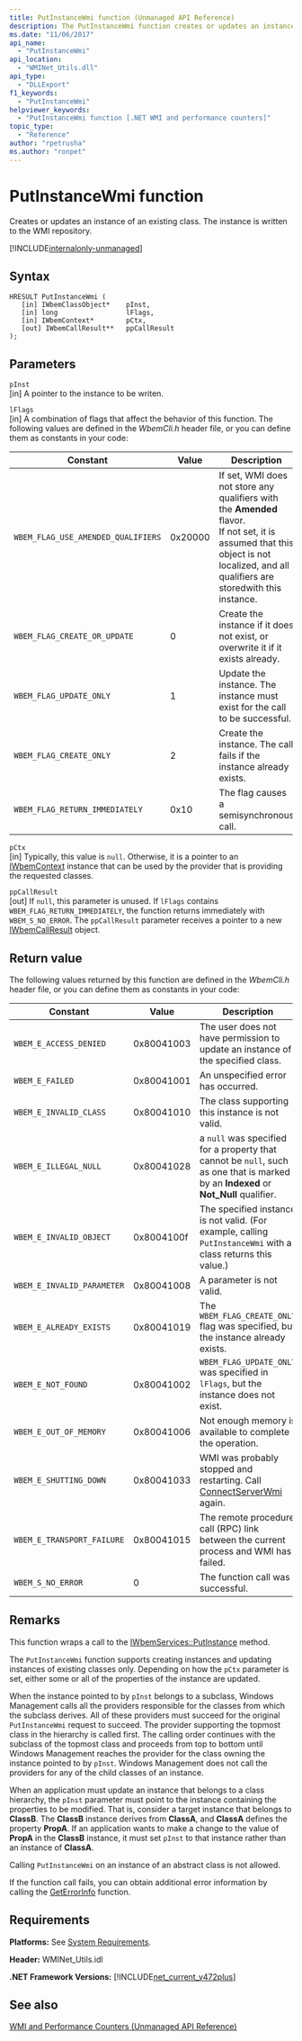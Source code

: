 ```yaml
---
title: PutInstanceWmi function (Unmanaged API Reference)
description: The PutInstanceWmi function creates or updates an instance of an existing class.
ms.date: "11/06/2017"
api_name: 
  - "PutInstanceWmi"
api_location: 
  - "WMINet_Utils.dll"
api_type: 
  - "DLLExport"
f1_keywords: 
  - "PutInstanceWmi"
helpviewer_keywords: 
  - "PutInstanceWmi function [.NET WMI and performance counters]"
topic_type: 
  - "Reference"
author: "rpetrusha"
ms.author: "ronpet"
---
```

# PutInstanceWmi function
Creates or updates an instance of an existing class. The instance is written to the WMI repository. 

[!INCLUDE[internalonly-unmanaged](../../../../includes/internalonly-unmanaged.md)]
  
## Syntax  
  
```  
HRESULT PutInstanceWmi (
   [in] IWbemClassObject*    pInst,
   [in] long                 lFlags,
   [in] IWbemContext*        pCtx,
   [out] IWbemCallResult**   ppCallResult
); 
```  

## Parameters

`pInst`    
[in] A pointer to the instance to be writen.

`lFlags`   
[in] A combination of flags that affect the behavior of this function. The following values are defined in the *WbemCli.h* header file, or you can define them as constants in your code: 

|Constant  |Value  |Description  |
|---------|---------|---------|
| `WBEM_FLAG_USE_AMENDED_QUALIFIERS` | 0x20000 | If set, WMI does not store any qualifiers with the **Amended** flavor. </br> If not set, it is assumed that this object is not localized, and all qualifiers are storedwith this instance. |
| `WBEM_FLAG_CREATE_OR_UPDATE` | 0 | Create the instance if it does not exist, or overwrite it if it exists already. |
| `WBEM_FLAG_UPDATE_ONLY` | 1 | Update the instance. The instance must exist for the call to be successful. |
| `WBEM_FLAG_CREATE_ONLY` | 2 | Create the instance. The call fails if the instance already exists. |
| `WBEM_FLAG_RETURN_IMMEDIATELY` | 0x10 | The flag causes a semisynchronous call. |

`pCtx`  
[in] Typically, this value is `null`. Otherwise, it is a pointer to an [IWbemContext](/windows/desktop/api/wbemcli/nn-wbemcli-iwbemcontext) instance that can be used by the provider that is providing the requested classes. 

`ppCallResult`  
[out] If `null`, this parameter is unused. If `lFlags` contains `WBEM_FLAG_RETURN_IMMEDIATELY`, the function returns immediately with `WBEM_S_NO_ERROR`. The `ppCallResult` parameter receives a pointer to a new [IWbemCallResult](/windows/desktop/api/wbemcli/nn-wbemcli-iwbemcallresult) object.

## Return value

The following values returned by this function are defined in the *WbemCli.h* header file, or you can define them as constants in your code:

|Constant  |Value  |Description  |
|---------|---------|---------|
| `WBEM_E_ACCESS_DENIED` | 0x80041003 | The user does not have permission to update an instance of the specified class. |
| `WBEM_E_FAILED` | 0x80041001 | An unspecified error has occurred. |
| `WBEM_E_INVALID_CLASS` | 0x80041010 | The class supporting this instance is not valid. |
| `WBEM_E_ILLEGAL_NULL` | 0x80041028 | a `null` was specified for a property that cannot be `null`, such as one that is marked by an **Indexed** or **Not_Null** qualifier. |
| `WBEM_E_INVALID_OBJECT` | 0x8004100f | The specified instance is not valid. (For example, calling `PutInstanceWmi` with a class returns this value.) |
| `WBEM_E_INVALID_PARAMETER` | 0x80041008 | A parameter is not valid. |
| `WBEM_E_ALREADY_EXISTS` | 0x80041019 | The `WBEM_FLAG_CREATE_ONLY` flag was specified, but the instance already exists. |
| `WBEM_E_NOT_FOUND` | 0x80041002 | `WBEM_FLAG_UPDATE_ONLY` was specified in `lFlags`, but the instance does not exist. |
| `WBEM_E_OUT_OF_MEMORY` | 0x80041006 | Not enough memory is available to complete the operation. |
| `WBEM_E_SHUTTING_DOWN` | 0x80041033 | WMI was probably stopped and restarting. Call [ConnectServerWmi](connectserverwmi.md) again. |
| `WBEM_E_TRANSPORT_FAILURE` | 0x80041015 | The remote procedure call (RPC) link between the current process and WMI has failed. |
| `WBEM_S_NO_ERROR` | 0 | The function call was successful. |
  
## Remarks

This function wraps a call to the [IWbemServices::PutInstance](/windows/desktop/api/wbemcli/nf-wbemcli-iwbemservices-putinstance) method.

The `PutInstanceWmi` function supports creating instances and updating instances of existing classes only.  Depending on how the `pCtx` parameter is set, either some or all of the properties of the instance are updated. 

When the instance pointed to by `pInst` belongs to a subclass, Windows Management calls all the providers responsible for the classes from which the subclass derives. All of these providers must succeed for the original `PutInstanceWmi` request to succeed. The provider supporting the topmost class in the hierarchy is called first. The calling order continues with the subclass of the topmost class and proceeds from top to bottom until Windows Management reaches the provider for the class owning the instance pointed to by `pInst`.
Windows Management does not call the providers for any of the child classes of an instance. 

When an application must update an instance that belongs to a class hierarchy, the `pInst` parameter must point to the instance containing the properties to be modified. That is, consider a target instance that belongs to **ClassB**. The **ClassB** instance derives from **ClassA**, and **ClassA** defines the property **PropA**. If an application wants to make a change to the value of **PropA** in the **ClassB** instance, it must set `pInst` to that instance rather than an instance of **ClassA**.

Calling `PutInstanceWmi` on an instance of an abstract class is not allowed.

If the function call fails, you can obtain additional error information by calling the [GetErrorInfo](geterrorinfo.md) function.

## Requirements  
 **Platforms:** See [System Requirements](../../../../docs/framework/get-started/system-requirements.md).  
  
 **Header:** WMINet_Utils.idl  
  
 **.NET Framework Versions:** [!INCLUDE[net_current_v472plus](../../../../includes/net-current-v472plus.md)]  
  
## See also  
[WMI and Performance Counters (Unmanaged API Reference)](index.md)
